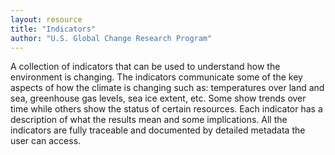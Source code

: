 ```yaml
---
layout: resource
title: "Indicators"
author: "U.S. Global Change Research Program"
---
```


A collection of indicators that can be used to understand how the environment is changing. The indicators communicate some of the key aspects of how the climate is changing such as: temperatures over land and sea, greenhouse gas levels, sea ice extent, etc. Some show trends over time while others show the status of certain resources. Each indicator has a description of what the results mean and some implications. All the indicators are fully traceable and documented by detailed metadata the user can access.